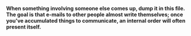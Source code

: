 **When something involving someone else comes up, dump  it in this file. The goal is that e-mails to other people almost write themselves; once you've accumulated things to communicate, an internal order will often present itself.**
